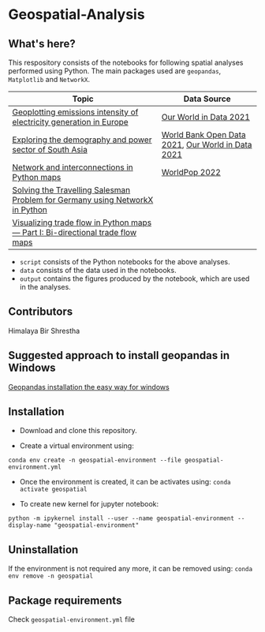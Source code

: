 # Geospatial-Analysis

## What's here?
This respository consists of the notebooks for following spatial analyses performed using Python. The main packages used are `geopandas`, `Matplotlib` and `NetworkX`.

|Topic|Data Source|
|-----|-----------|
|[Geoplotting emissions intensity of electricity generation in Europe](https://towardsdatascience.com/geoplotting-emissions-intensity-of-electricity-generation-in-europe-90c22b378858)|[Our World in Data 2021](https://ourworldindata.org/grapher/carbon-intensity-electricity)|
|[Exploring the demography and power sector of South Asia](https://towardsdatascience.com/exploring-the-demography-and-power-sector-of-south-asia-27cca720163c)|[World Bank Open Data 2021](https://data.worldbank.org/), [Our World in Data 2021](https://ourworldindata.org/electricity-mix)|
|[Network and interconnections in Python maps](https://towardsdatascience.com/network-and-interconnection-in-python-maps-6c797580b3b1)|[WorldPop 2022](https://www.worldpop.org/)|
|[Solving the Travelling Salesman Problem for Germany using NetworkX in Python](https://towardsdatascience.com/solving-the-travelling-salesman-problem-for-germany-using-networkx-in-python-2b181efd7b07)|
|[Visualizing trade flow in Python maps — Part I: Bi-directional trade flow maps](https://medium.com/towards-data-science/visualizing-trade-flow-in-python-maps-part-i-bi-directional-trade-flow-maps-639f39c19bba)||

- `script` consists of the Python notebooks for the above analyses.
- `data` consists of the data used in the notebooks.
- `output` contains the figures produced by the notebook, which are used in the analyses.

## Contributors
Himalaya Bir Shrestha

## Suggested approach to install geopandas in Windows
[Geopandas installation the easy way for windows](https://towardsdatascience.com/geopandas-installation-the-easy-way-for-windows-31a666b3610f)

## Installation
- Download and clone this repository.

- Create a virtual environment using:
```
conda env create -n geospatial-environment --file geospatial-environment.yml
```
- Once the environment is created, it can be activates using:
```conda activate geospatial```

- To create new kernel for jupyter notebook:
``` 
python -m ipykernel install --user --name geospatial-environment --display-name "geospatial-environment"
```

## Uninstallation
If the environment is not required any more, it can be removed using:
```conda env remove -n geospatial```

## Package requirements
Check `geospatial-environment.yml` file
